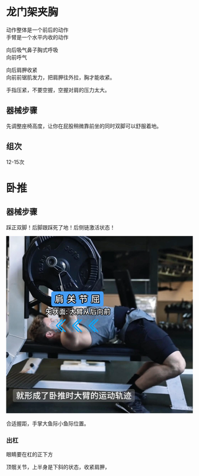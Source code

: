 ﻿# 龙门架夹胸

动作整体是一个前后的动作  
手臂是一个水平内收的动作

向后吸气鼻子胸式呼吸  
向前呼气

向后肩胛收紧  
向前前锯肌发力，把肩胛往外拉，胸才能收紧。

手指压紧，不要空握，空握对肩的压力太大。

## 器械步骤

先调整座椅高度，让你在屁股稍微靠前坐的同时双脚可以舒服着地。

## 组次

12-15次

# 卧推

## 器械步骤

踩正双脚！后脚跟踩死了地！后侧链激活状态！

![alt text](image-3.png)

合适握距，手掌大鱼际小鱼际位置。

### 出杠

眼睛要在杠的正下方

顶髋关节，上半身是下斜的状态，收紧肩胛，
